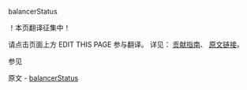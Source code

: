  balancerStatus

 ！本页翻译征集中！

请点击页面上方 EDIT THIS PAGE 参与翻译。
详见：
[贡献指南]( https://github.com/JinMuInfo/MongoDB-Manual-zh/blob/master/CONTRIBUTING.md )、
[原文链接](  https://docs.mongodb.com/manual/reference/command/balancerStatus/  )。

 参见

原文 - [balancerStatus]( https://docs.mongodb.com/manual/reference/command/balancerStatus/ )

